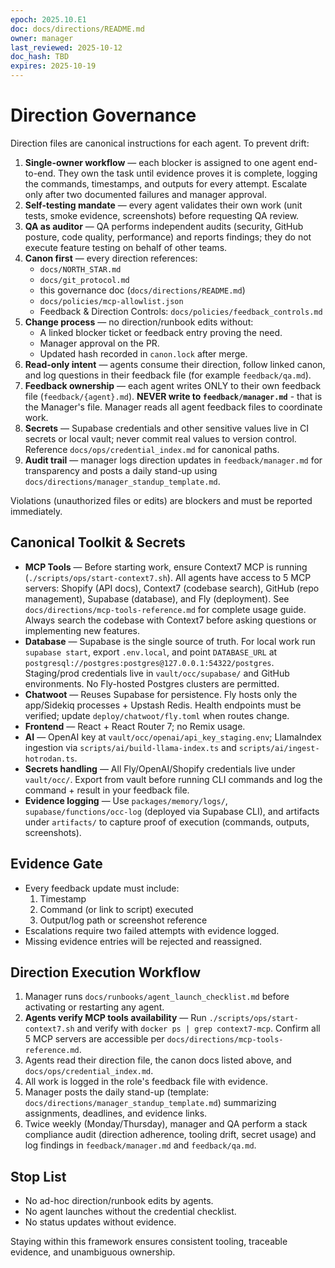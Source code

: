 ```yaml
---
epoch: 2025.10.E1
doc: docs/directions/README.md
owner: manager
last_reviewed: 2025-10-12
doc_hash: TBD
expires: 2025-10-19
---
```

# Direction Governance

Direction files are canonical instructions for each agent. To prevent drift:

1. **Single-owner workflow** — each blocker is assigned to one agent end-to-end. They own the task until evidence proves it is complete, logging the commands, timestamps, and outputs for every attempt. Escalate only after two documented failures and manager approval.
2. **Self-testing mandate** — every agent validates their own work (unit tests, smoke evidence, screenshots) before requesting QA review.
3. **QA as auditor** — QA performs independent audits (security, GitHub posture, code quality, performance) and reports findings; they do not execute feature testing on behalf of other teams.
4. **Canon first** — every direction references:
   - `docs/NORTH_STAR.md`
   - `docs/git_protocol.md`
   - this governance doc (`docs/directions/README.md`)
   - `docs/policies/mcp-allowlist.json`
   - Feedback & Direction Controls: `docs/policies/feedback_controls.md`
5. **Change process** — no direction/runbook edits without:
   - A linked blocker ticket or feedback entry proving the need.
   - Manager approval on the PR.
   - Updated hash recorded in `canon.lock` after merge.
6. **Read-only intent** — agents consume their direction, follow linked canon, and log questions in their feedback file (for example `feedback/qa.md`).
7. **Feedback ownership** — each agent writes ONLY to their own feedback file (`feedback/{agent}.md`). **NEVER write to `feedback/manager.md`** - that is the Manager's file. Manager reads all agent feedback files to coordinate work.
8. **Secrets** — Supabase credentials and other sensitive values live in CI secrets or local vault; never commit real values to version control. Reference `docs/ops/credential_index.md` for canonical paths.
9. **Audit trail** — manager logs direction updates in `feedback/manager.md` for transparency and posts a daily stand-up using `docs/directions/manager_standup_template.md`.

Violations (unauthorized files or edits) are blockers and must be reported immediately.

## Canonical Toolkit & Secrets
- **MCP Tools** — Before starting work, ensure Context7 MCP is running (`./scripts/ops/start-context7.sh`). All agents have access to 5 MCP servers: Shopify (API docs), Context7 (codebase search), GitHub (repo management), Supabase (database), and Fly (deployment). See `docs/directions/mcp-tools-reference.md` for complete usage guide. Always search the codebase with Context7 before asking questions or implementing new features.
- **Database** — Supabase is the single source of truth. For local work run `supabase start`, export `.env.local`, and point `DATABASE_URL` at `postgresql://postgres:postgres@127.0.0.1:54322/postgres`. Staging/prod credentials live in `vault/occ/supabase/` and GitHub environments. No Fly-hosted Postgres clusters are permitted.
- **Chatwoot** — Reuses Supabase for persistence. Fly hosts only the app/Sidekiq processes + Upstash Redis. Health endpoints must be verified; update `deploy/chatwoot/fly.toml` when routes change.
- **Frontend** — React + React Router 7; no Remix usage.
- **AI** — OpenAI key at `vault/occ/openai/api_key_staging.env`; LlamaIndex ingestion via `scripts/ai/build-llama-index.ts` and `scripts/ai/ingest-hotrodan.ts`.
- **Secrets handling** — All Fly/OpenAI/Shopify credentials live under `vault/occ/`. Export from vault before running CLI commands and log the command + result in your feedback file.
- **Evidence logging** — Use `packages/memory/logs/`, `supabase/functions/occ-log` (deployed via Supabase CLI), and artifacts under `artifacts/` to capture proof of execution (commands, outputs, screenshots).

## Evidence Gate
- Every feedback update must include:
  1. Timestamp
  2. Command (or link to script) executed
  3. Output/log path or screenshot reference
- Escalations require two failed attempts with evidence logged.
- Missing evidence entries will be rejected and reassigned.

## Direction Execution Workflow
1. Manager runs `docs/runbooks/agent_launch_checklist.md` before activating or restarting any agent.
2. **Agents verify MCP tools availability** — Run `./scripts/ops/start-context7.sh` and verify with `docker ps | grep context7-mcp`. Confirm all 5 MCP servers are accessible per `docs/directions/mcp-tools-reference.md`.
3. Agents read their direction file, the canon docs listed above, and `docs/ops/credential_index.md`.
4. All work is logged in the role's feedback file with evidence.
5. Manager posts the daily stand-up (template: `docs/directions/manager_standup_template.md`) summarizing assignments, deadlines, and evidence links.
6. Twice weekly (Monday/Thursday), manager and QA perform a stack compliance audit (direction adherence, tooling drift, secret usage) and log findings in `feedback/manager.md` and `feedback/qa.md`.

## Stop List
- No ad-hoc direction/runbook edits by agents.
- No agent launches without the credential checklist.
- No status updates without evidence.

Staying within this framework ensures consistent tooling, traceable evidence, and unambiguous ownership.

